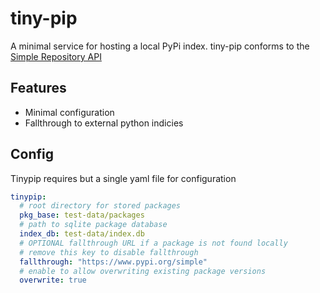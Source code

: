 # tiny-pip
A minimal service for hosting a local PyPi index.
tiny-pip conforms to the [Simple Repository API](https://packaging.python.org/en/latest/specifications/simple-repository-api/#json-serialization)

## Features
- Minimal configuration
- Fallthrough to external python indicies

## Config
Tinypip requires but a single yaml file for configuration

```yaml
tinypip:
  # root directory for stored packages
  pkg_base: test-data/packages
  # path to sqlite package database
  index_db: test-data/index.db
  # OPTIONAL fallthrough URL if a package is not found locally
  # remove this key to disable fallthrough
  fallthrough: "https://www.pypi.org/simple"
  # enable to allow overwriting existing package versions
  overwrite: true
```
